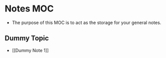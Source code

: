 # Notes MOC 
- The purpose of this MOC is to act as the storage for your general notes. 

## Dummy Topic
- [[Dummy Note 1]]